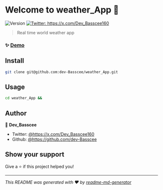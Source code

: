 # Welcome to weather_App 👋
![Version](https://img.shields.io/badge/version-0.01-blue.svg?cacheSeconds=2592000)
[![Twitter: https:\/\/x.com\/Dev\_Basscee160](https://img.shields.io/twitter/follow/https:\/\/x.com\/Dev\_Basscee160.svg?style=social)](https://twitter.com/https:\/\/x.com\/Dev\_Basscee160)

> Real time world weather app

### ✨ [Demo](https://weather-app-liard-omega-t1nvrok1rg.vercel.app/)

## Install

```sh
git clone git@github.com:dev-Basscee/weather_App.git
```

## Usage

```sh
cd weather_App && 
```

## Author

👤 **Dev_Basscee**

* Twitter: [@https:\/\/x.com\/Dev\_Basscee160](https://twitter.com/https:\/\/x.com\/Dev\_Basscee160)
* Github: [@https:\/\/github.com\/dev-Basscee](https://github.com/https:\/\/github.com\/dev-Basscee)

## Show your support

Give a ⭐️ if this project helped you!


***
_This README was generated with ❤️ by [readme-md-generator](https://github.com/kefranabg/readme-md-generator)_